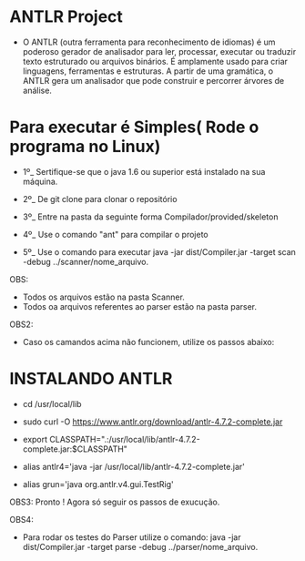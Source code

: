 # ANTLR Project
- O ANTLR (outra ferramenta para reconhecimento de idiomas) é um poderoso gerador de analisador para ler, processar, executar ou traduzir texto estruturado ou arquivos binários. É amplamente usado para criar linguagens, ferramentas e estruturas. A partir de uma gramática, o ANTLR gera um analisador que pode construir e percorrer árvores de análise.

# Para executar é Simples( Rode o programa no Linux)
- 1º_ Sertifique-se que o java 1.6 ou superior está instalado na sua máquina.

- 2º_ De git clone para clonar o repositório

- 3º_ Entre na pasta da seguinte forma Compilador/provided/skeleton

- 4º_ Use o comando "ant" para compilar o projeto

- 5º_ Use o comando para executar java -jar dist/Compiler.jar -target scan -debug ../scanner/nome_arquivo. 

OBS: 
 - Todos os arquivos estão na pasta Scanner.
 - Todos oa arquivos referentes ao parser estão na pasta parser.

OBS2: 
 - Caso os camandos acima não funcionem, utilize os passos abaixo:

 # INSTALANDO ANTLR
 - cd /usr/local/lib
 
 - sudo curl -O https://www.antlr.org/download/antlr-4.7.2-complete.jar
 
 - export CLASSPATH=".:/usr/local/lib/antlr-4.7.2-complete.jar:$CLASSPATH"
 
 - alias antlr4='java -jar /usr/local/lib/antlr-4.7.2-complete.jar'
 
 - alias grun='java org.antlr.v4.gui.TestRig'
 
 OBS3: Pronto ! Agora só seguir os passos de exucução.

 OBS4:
 - Para rodar os testes do Parser utilize o comando: java -jar dist/Compiler.jar -target parse -debug ../parser/nome_arquivo. 
